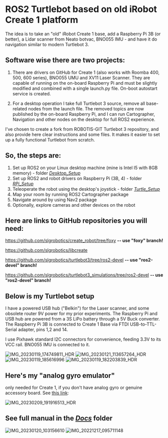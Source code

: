 # ROS2 Turtlebot based on old iRobot Create 1 platform
The idea is to take an "old" iRobot Create 1 base, add a Raspberry Pi 3B (or better), a Lidar scanner from Neato botvac, BNO055 IMU - and have it do navigation similar to modern Turtlebot 3.

## Software wise there are two projects:
1. There are drivers on GitHub for Create 1 (also works with Roomba 400, 500, 600 series), BNO055 UMU and XV11 Laser Scanner. They are capable of running on the on-board Raspberry Pi and must be slightly modified and combined with a single launch.py file. On-boot autostart service is created.

2. For a desktop operation I take full Turtlebot 3 source, remove all base-related nodes from the launch file. The removed topics are now published by the on-board Raspberry Pi, and I can run Cartographer, Navigation and other nodes on the desktop for full ROS2 experience.

I've chosen to create a fork from ROBOTIS-GIT Turtlebot 3 repository, and also provide here clear instructions and some files. It makes it easier to set up a fully functional Turtlebot from scratch.

## So, the steps are:

1. Set up ROS2 on your Linux desktop machine (mine is Intel I5 with 8GB memory) - folder *[Desktop_Setup](https://github.com/slgrobotics/turtlebot_create/tree/main/Desktop_Setup)*
2. Set up ROS2 and robot drivers on Raspberry Pi (3B, 4) - folder *[RPi_Setup](https://github.com/slgrobotics/turtlebot_create/tree/main/RPi_Setup)*
3. Teleoperate the robot using the desktop's joystick - folder *[Turtle_Setup](https://github.com/slgrobotics/turtlebot_create/tree/main/Turtle_Setup)*
4. Map your room by running ROS2 Cartographer package
5. Navigate around by using Nav2 package
6. Optionally, explore cameras and other devices on the robot

## Here are links to GitHub repositories you will need:

https://github.com/slgrobotics/create_robot/tree/foxy       **-- use "foxy" branch!**

https://github.com/slgrobotics/libcreate

https://github.com/slgrobotics/turtlebot3/tree/ros2-devel       **-- use "ros2-devel" branch!**

https://github.com/slgrobotics/turtlebot3_simulations/tree/ros2-devel       **-- use "ros2-devel" branch!**


## Below is my Turtlebot setup

I have a powered USB hub ("Belkin") for the Laser scanner, and some obsolete router 9V power for my prior experiments. The Raspberry Pi and USB hub are powered from a 3S LiPo battery through a 5V Buck converter. The Raspberry Pi 3B is connected to Create 1 Base via FTDI USB-to-TTL-Serial adapter, pins 1,2 and 14.

I use Pixhawk standard I2C connectors for convenience, feeding 3.3V to its VCC rail. BNO055 IMU is connected to it.

![IMG_20230119_174749811_HDR](https://user-images.githubusercontent.com/16037285/213751203-675d83b6-2036-40fb-a05b-09158c08dd71.jpg)
![IMG_20230121_113657264_HDR](https://user-images.githubusercontent.com/16037285/213880585-62cd0c68-21be-45c6-a729-305838dba4c0.jpg)
![IMG_20230119_185616996](https://user-images.githubusercontent.com/16037285/213751208-5553f129-1f50-4218-9046-555f3a39df97.jpg)
![IMG_20230119_182203839_HDR](https://user-images.githubusercontent.com/16037285/213751214-75b6443a-e198-40f2-85ef-94ef069d0949.jpg)

## Here's my "analog gyro emulator"
only needed for Create 1, if you don't have analog gyro or genuine accessory board. See [this link](https://github.com/slgrobotics/Misc/tree/master/Arduino/Sketchbook/MPU9250GyroTurtlebot):

![IMG_20230209_191916513_HDR](https://user-images.githubusercontent.com/16037285/217976758-1e9bc7c2-e8a8-45b0-a2b9-337abd95e2cf.jpg)

## See full manual in the *[Docs](https://github.com/slgrobotics/turtlebot_create/tree/main/Docs)* folder

![IMG_20230120_103156610](https://user-images.githubusercontent.com/16037285/213752879-3c88968a-8206-4ac0-acd0-9c275ddac683.jpg)
![IMG_20221217_095711148](https://user-images.githubusercontent.com/16037285/213755321-cc3408be-14e7-410d-8cd5-442953a7a80b.jpg)
